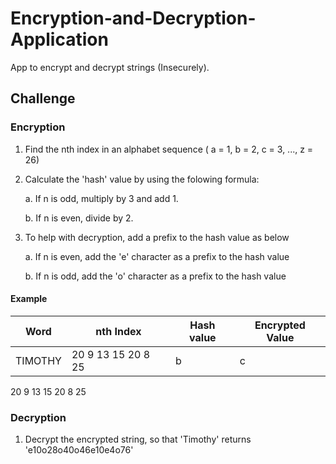 # Encryption-and-Decryption-Application
App to encrypt and decrypt strings (Insecurely).


## Challenge

### Encryption

1. Find the nth index in an alphabet sequence ( a = 1, b = 2, c = 3, ..., z = 26)

2. Calculate the 'hash' value by using the folowing formula:
  
   a. If n is odd, multiply by 3 and add 1.
    
   b. If n is even, divide by 2.
    
3. To help with decryption, add a prefix to the hash value as below

   a. If n is even, add the 'e' character as a prefix to the hash value
    
   b. If n is odd, add the 'o' character as a prefix to the hash value
    
#### Example
    
Word | nth Index | Hash value | Encrypted Value
--- | --- | --- | ---
| TIMOTHY | 20    9    13    15    20     8    25 | b | c
20    9    13    15    20     8    25
### Decryption

1. Decrypt the encrypted string, so that 'Timothy' returns 'e10o28o40o46e10e4o76'

